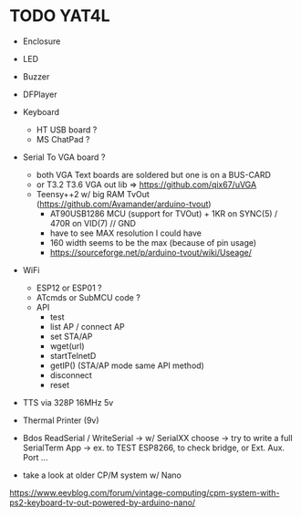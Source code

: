 # TODO YAT4L

- Enclosure
- LED
- Buzzer
- DFPlayer
- Keyboard
  - HT USB board ?
  - MS ChatPad ?
- Serial To VGA board ?
  - both VGA Text boards are soldered but one is on a BUS-CARD
  - or T3.2 T3.6 VGA out lib => https://github.com/qix67/uVGA
  - Teensy++2 w/ big RAM TvOut (https://github.com/Avamander/arduino-tvout)
    - AT90USB1286 MCU (support for TVOut) + 1KR on SYNC(5) / 470R on VID(7) // GND
    - have to see MAX resolution I could have
    - 160 width seems to be the max (because of pin usage)
    - https://sourceforge.net/p/arduino-tvout/wiki/Useage/
- WiFi
  - ESP12 or ESP01 ?
  - ATcmds or SubMCU code ?
  - API
    - test
    - list AP / connect AP
    - set STA/AP
    - wget(url)
    - startTelnetD
    - getIP() (STA/AP mode same API method)
    - disconnect
    - reset
- TTS via 328P 16MHz 5v
- Thermal Printer (9v)

- Bdos ReadSerial / WriteSerial
   -> w/ SerialXX choose
   -> try to write a full SerialTerm App
   -> ex. to TEST ESP8266, to check bridge, or Ext. Aux. Port ...



- take a look at older CP/M system w/ Nano

https://www.eevblog.com/forum/vintage-computing/cpm-system-with-ps2-keyboard-tv-out-powered-by-arduino-nano/